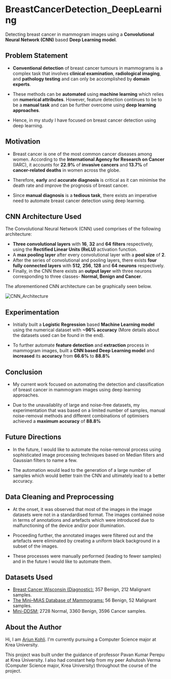 # BreastCancerDetection_DeepLearning
Detecting breast cancer in mammogram images using a **Convolutional Neural Network (CNN)** based **Deep Learning model**.


## Problem Statement
- **Conventional detection** of breast cancer tumours in mammograms is a complex task that involves **clinical examination**, **radiological imaging**, and **pathology testing** and can only be accomplished by **domain experts**.

- These methods can be **automated** using **machine learning** which relies on **numerical attributes**. However, feature detection continues to be to be a **manual task** and can be further overcome using **deep learning approaches**.

- Hence, in my study I have focused on breast cancer detection using deep learning.


## Motivation
- Breast cancer is one of the most common cancer diseases among women. According to the **International Agency for Research on Cancer** (IARC), it accounts for **22.9%** of **invasive cancers** and **13.7%** of **cancer-related deaths** in women across the globe.

- Therefore, **early** and **accurate diagnosis** is critical as it can minimise the death rate and improve the prognosis of breast cancer.

- Since **manual diagnosis** is a **tedious task**, there exists an imperative need to automate breast cancer detection using deep learning.


## CNN Architecture Used
The Convolutional Neural Network (CNN) used comprises of the following architecture:
- **Three convolutional layers** with **16**, **32** and **64** **filters** respectively, using the **Rectified Linear Units (ReLU)** activation function.
- A **max pooling layer** after every convolutional layer with a **pool size** of **2**.
- After the series of convolutional and pooling layers, there exists **four fully connected layers** with **512**, **256**, **128** and **64** **neurons** respectively.
- Finally, in the CNN there exists an **output layer** with three neurons corresponding to three classes- **Normal, Benign and Cancer**.

The aforementioned CNN architecture can be graphically seen below.

![CNN_Architecture](https://user-images.githubusercontent.com/66971874/182913879-6d6288bd-bea5-463c-ae23-1341cb9002b7.png)


## Experimentation
- Initially built a **Logistic Regression** based **Machine Learning model** using the numerical dataset with **~96% accuracy** (More details about the datasets used can be found in the end).

- To further automate **feature detection** and **extraction** process in mammogram images, built a **CNN based Deep Learning model** and **increased** its **accuracy** from **66.6%** to **88.8%**


## Conclusion
- My current work focused on automating the detection and classification of breast cancer in mammogram images using deep learning approaches.

- Due to the unavailablity of large and noise-free datasets, my experimentation that was based on a limited number of samples, manual noise-removal methods and different combinations of optimisers achieved a **maximum accuracy** of **88.8%**


## Future Directions
- In the future, I would like to automate the noise-removal process using sophisticated image processing techniques based on Median filters and Gaussian filters to name a few.

- The automation would lead to the generation of a large number of samples which would better train the CNN and ultimately lead to a better accuracy.


## Data Cleaning and Preprocessing
- At the onset, it was observed that most of the images in the image datasets were not in a standardised format. The images contained noise in terms of annotations and artefacts which were introduced due to malfunctioning of the device and/or poor illumination.

- Proceeding further, the annotated images were filtered out and the artefacts were eliminated by creating a uniform black background in a subset of the images.

- These processes were manually performed (leading to fewer samples) and in the future I would like to automate them.


## Datasets Used
- [Breast Cancer Wisconsin (Diagnostic):](https://archive.ics.uci.edu/ml/datasets/Breast+Cancer+Wisconsin+%28Diagnostic%29) 357 Benign, 212 Malignant samples.
- [The Mini–MIAS Database of Mammograms:](http://peipa.essex.ac.uk/info/mias.html) 56 Benign, 52 Malignant samples.
- [Mini-DDSM:](https://www.kaggle.com/datasets/cheddad/miniddsm) 2728 Normal, 3360 Benign, 3596 Cancer samples.


## About the Author
Hi, I am [Arjun Kohli](linkedin.com/in/arjunveerkohli). I'm currently pursuing a Computer Science major at Krea University. 

This project was built under the guidance of professor Pavan Kumar Perepu at Krea University. I also had constant help from my peer Ashutosh Verma (Computer Science major,  Krea University) throughout the course of the project.
